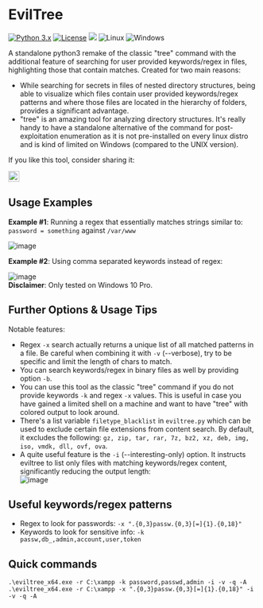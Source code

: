 # EvilTree
[![Python 3.x](https://img.shields.io/badge/python-3.x-yellow.svg)](https://www.python.org/) 
[![License](https://img.shields.io/badge/license-BSD-red.svg)](https://github.com/t3l3machus/eviltree/blob/main/LICENSE)
<img src="https://img.shields.io/badge/Maintained%3F-Yes-96c40f">
![Linux](https://img.shields.io/badge/Linux-FCC624?style=for-the-badge&logo=linux&logoColor=black)
![Windows](https://img.shields.io/badge/Windows-0078D6?style=for-the-badge&logo=windows&logoColor=white)

A standalone python3 remake of the classic "tree" command with the additional feature of searching for user provided keywords/regex in files, highlighting those that contain matches. Created for two main reasons:
 - While searching for secrets in files of nested directory structures, being able to visualize which files contain user provided keywords/regex patterns and where those files are located in the hierarchy of folders, provides a significant advantage. 
 - "tree" is an amazing tool for analyzing directory structures. It's really handy to have a standalone alternative of the command for post-exploitation enumeration as it is not pre-installed on every linux distro and is kind of limited on Windows (compared to the UNIX version). 

If you like this tool, consider sharing it:

<a href="https://twitter.com/intent/tweet?text=A%20standalone%20python3%20remake%20of%20the%20classic%20%22tree%22%20command%20with%20the%20additional%20feature%20of%20searching%20for%20user%20provided%20keywords%2Fregex%20in%20files%2C%20highlighting%20those%20that%20contain%20matches.&url=https://github.com/t3l3machus/eviltree&via=t3l3machus&hashtags=cybersecurity,pentesting,redteaming,hacking,github" target="_blank">
  <img alt="Tweet" height="22px" src="https://img.shields.io/twitter/url/http/shields.io.svg?style=social">
</a>


## Usage Examples

**Example #1**: Running a regex that essentially matches strings similar to: `password = something` against `/var/www`

![image](https://user-images.githubusercontent.com/75489922/193536337-188b1f0d-46ad-4680-b068-a4f1772734da.png)
   
    
**Example #2**: Using comma separated keywords instead of regex:

![image](https://user-images.githubusercontent.com/75489922/193478656-a184ab55-0b3b-4f54-ada4-e658406503c1.png)  
**Disclaimer**: Only tested on Windows 10 Pro.

## Further Options & Usage Tips
Notable features:
- Regex `-x` search actually returns a unique list of all matched patterns in a file. Be careful when combining it with `-v` (--verbose), try to be specific and limit the length of chars to match.
 - You can search keywords/regex in binary files as well by providing option `-b`.
 - You can use this tool as the classic "tree" command if you do not provide keywords `-k` and regex `-x` values. This is useful in case you have gained a limited shell on a machine and want to have "tree" with colored output to look around.
 - There's a list variable `filetype_blacklist` in `eviltree.py` which can be used to exclude certain file extensions from content search. By default, it excludes the following: `gz, zip, tar, rar, 7z, bz2, xz, deb, img, iso, vmdk, dll, ovf, ova`.
 - A quite useful feature is the `-i` (--interesting-only) option. It instructs eviltree to list only files with matching keywords/regex content, significantly reducing the output length:  
 ![image](https://user-images.githubusercontent.com/75489922/193540467-7fa13d73-0893-491f-9b1b-89b34cae8ad7.png)

## Useful keywords/regex patterns
 - Regex to look for passwords: `-x ".{0,3}passw.{0,3}[=]{1}.{0,18}"`
 - Keywords to look for sensitive info: `-k passw,db_,admin,account,user,token`

## Quick commands
```
.\eviltree_x64.exe -r C:\xampp -k password,passwd,admin -i -v -q -A
.\eviltree_x64.exe -r C:\xampp -x ".{0,3}passw.{0,3}[=]{1}.{0,18}" -i -v -q -A
```
